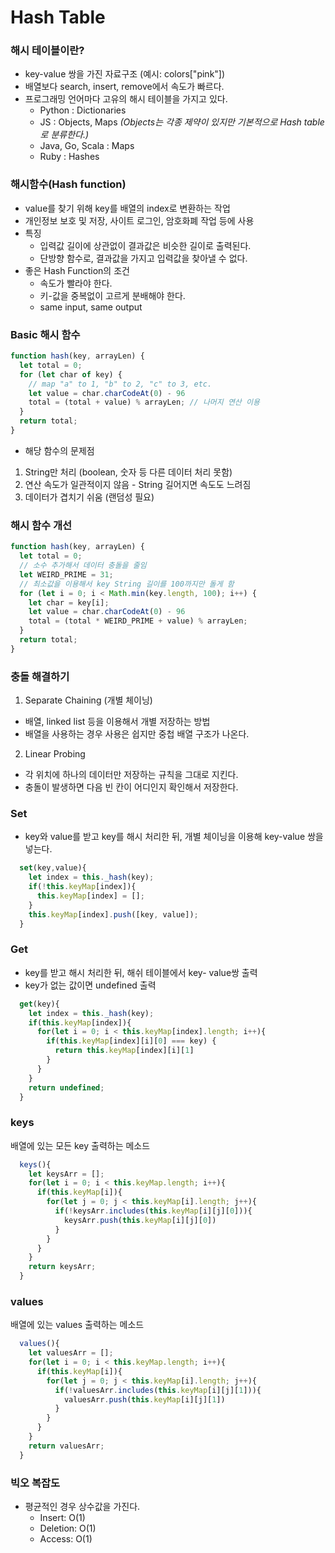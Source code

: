 # Hash Table

### 해시 테이블이란?
- key-value 쌍을 가진 자료구조 (예시: colors["pink"])
- 배열보다 search, insert, remove에서 속도가 빠르다.
- 프로그래밍 언어마다 고유의 해시 테이블을 가지고 있다.
    - Python : Dictionaries
    - JS : Objects, Maps _(Objects는 각종 제약이 있지만 기본적으로 Hash table로 분류한다.)_
    - Java, Go, Scala : Maps
    - Ruby : Hashes




### 해시함수(Hash function)
- value를 찾기 위해 key를 배열의 index로 변환하는 작업
- 개인정보 보호 및 저장, 사이트 로그인, 암호화폐 작업 등에 사용
- 특징
    - 입력값 길이에 상관없이 결과값은 비슷한 길이로 출력된다.
    - 단방향 함수로, 결과값을 가지고 입력값을 찾아낼 수 없다.
- 좋은 Hash Function의 조건
    - 속도가 빨라야 한다.
    - 키-값을 중복없이 고르게 분배해야 한다.
    - same input, same output

### Basic 해시 함수 
```javascript
function hash(key, arrayLen) {
  let total = 0;
  for (let char of key) {
    // map "a" to 1, "b" to 2, "c" to 3, etc.
    let value = char.charCodeAt(0) - 96
    total = (total + value) % arrayLen; // 나머지 연산 이용
  }
  return total;
}
```
- 해당 함수의 문제점
 1) String만 처리 (boolean, 숫자 등 다른 데이터 처리 못함)
 2) 연산 속도가 일관적이지 않음 - String 길어지면 속도도 느려짐 
 3) 데이터가 겹치기 쉬움 (랜덤성 필요)

### 해시 함수 개선
```javascript
function hash(key, arrayLen) {
  let total = 0;
  // 소수 추가해서 데이터 충돌을 줄임
  let WEIRD_PRIME = 31;
  // 최소값을 이용해서 key String 길이를 100까지만 돌게 함
  for (let i = 0; i < Math.min(key.length, 100); i++) {
    let char = key[i];
    let value = char.charCodeAt(0) - 96
    total = (total * WEIRD_PRIME + value) % arrayLen;
  }
  return total;
}
```

### 충돌 해결하기
1. Separate Chaining (개별 체이닝)
- 배열, linked list 등을 이용해서 개별 저장하는 방법
- 배열을 사용하는 경우 사용은 쉽지만 중첩 배열 구조가 나온다.
2. Linear Probing
- 각 위치에 하나의 데이터만 저장하는 규칙을 그대로 지킨다.
- 충돌이 발생하면 다음 빈 칸이 어디인지 확인해서 저장한다.

### Set
- key와 value를 받고 key를 해시 처리한 뒤, 개별 체이닝을 이용해 key-value 쌍을 넣는다.
```javascript
  set(key,value){
    let index = this._hash(key);
    if(!this.keyMap[index]){
      this.keyMap[index] = [];
    }
    this.keyMap[index].push([key, value]);
  }
```
### Get
- key를 받고 해시 처리한 뒤, 해쉬 테이블에서 key- value쌍 출력
- key가 없는 값이면 undefined 출력
```javascript
  get(key){
    let index = this._hash(key);
    if(this.keyMap[index]){
      for(let i = 0; i < this.keyMap[index].length; i++){
        if(this.keyMap[index][i][0] === key) {
          return this.keyMap[index][i][1]
        }
      }
    }
    return undefined;
  }
```

### keys
배열에 있는 모든 key 출력하는 메소드
```javascript
  keys(){
    let keysArr = [];
    for(let i = 0; i < this.keyMap.length; i++){
      if(this.keyMap[i]){
        for(let j = 0; j < this.keyMap[i].length; j++){
          if(!keysArr.includes(this.keyMap[i][j][0])){
            keysArr.push(this.keyMap[i][j][0])
          }
        }
      }
    }
    return keysArr;
  }
```

### values
배열에 있는 values 출력하는 메소드
```javascript
  values(){
    let valuesArr = [];
    for(let i = 0; i < this.keyMap.length; i++){
      if(this.keyMap[i]){
        for(let j = 0; j < this.keyMap[i].length; j++){
          if(!valuesArr.includes(this.keyMap[i][j][1])){
            valuesArr.push(this.keyMap[i][j][1])
          }
        }
      }
    }
    return valuesArr;
  }
```

### 빅오 복잡도
- 평균적인 경우 상수값을 가진다.
  - Insert: O(1)
  - Deletion: O(1)
  - Access: O(1)
